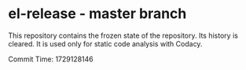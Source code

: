 # el-release - master branch

This repository contains the frozen state of the repository.
Its history is cleared. It is used only for static code
analysis with Codacy.

Commit Time: 1729128146